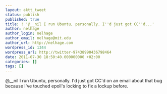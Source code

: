 ```yaml
---
layout: aktt_tweet
status: publish
published: true
title: ! '@__nil I run Ubuntu, personally. I''d just got CC''d...'
author: nelhage
author_login: nelhage
author_email: nelhage@mit.edu
author_url: http://nelhage.com
wordpress_id: 1344
wordpress_url: http://twitter-97438990436798464
date: 2011-07-30 18:50:40.000000000 +02:00
categories: []
tags: []
---
```

@__nil I run Ubuntu, personally. I'd just got CC'd on an email about that bug because I've touched epoll's locking to fix a lockup before.

